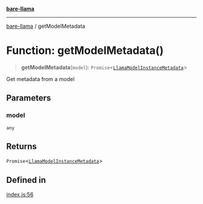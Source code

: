 [**bare-llama**](../README.md)

---

[bare-llama](../README.md) / getModelMetadata

# Function: getModelMetadata()

> **getModelMetadata**(`model`): `Promise`\<[`LlamaModelInstanceMetadata`](../interfaces/LlamaModelInstanceMetadata.md)\>

Get metadata from a model

## Parameters

### model

`any`

## Returns

`Promise`\<[`LlamaModelInstanceMetadata`](../interfaces/LlamaModelInstanceMetadata.md)\>

## Defined in

[index.js:56](https://github.com/brandtcormorant/bare-llama/blob/9d915366231fdfe4c124d45c77627e653cecaf2d/index.js#L56)
